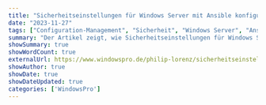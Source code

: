 ```yaml
---
title: "Sicherheitseinstellungen für Windows Server mit Ansible konfigurieren"
date: "2023-11-27"
tags: ["Configuration-Management", "Sicherheit", "Windows Server", "Ansible"]
summary: "Der Artikel zeigt, wie Sicherheitseinstellungen für Windows Server mit Ansible konfiguriert werden können. Beispiele umfassen die Installation von Sicherheitsupdates, die Konfiguration der Firewall, das Setzen von Passwort-Richtlinien und die Verwaltung von Benutzerkonten."
showSummary: true
showWordCount: true
externalUrl: https://www.windowspro.de/philip-lorenz/sicherheitseinstellungen-fuer-windows-server-ansible-konfigurieren
showAuthor: true
showDate: true
showDateUpdated: true
categories: ['WindowsPro']
---
```

